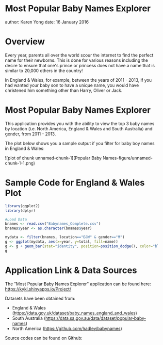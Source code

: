 Most Popular Baby Names Explorer
========================================================
author: Karen Yong
date: 16 January 2016

Overview
========================================================

Every year, parents all over the world scour the internet to find the perfect name for their newborns. This is done for various reasons including the desire to ensure that one's prince or princess does not have a name that is similar to 20,000 others in the country! 

In England & Wales, for example, between the years of 2011 - 2013, if you had wanted your baby son to have a unique name, you would have christened him something other than Harry, Oliver or Jack.

Most Popular Baby Names Explorer
========================================================

This application provides you with the ability to view the top 3 baby names by location (i.e. North America, England & Wales and South Australia) and gender, from 2011 - 2013.

The plot below shows you a sample output if you filter for baby boy names in England & Wales:

![plot of chunk unnamed-chunk-1](Popular Baby Names-figure/unnamed-chunk-1-1.png) 

Sample Code for England & Wales Plot
========================================================


```r
library(ggplot2)
library(dplyr)

#Load Data
bnames <- read.csv("Babynames_Complete.csv") 
bnames$year <- as.character(bnames$year)

mydata <- filter(bnames, location=="E&W" & gender=="M")
g <- ggplot(mydata, aes(x=year, y=total, fill=name))
g <- g + geom_bar(stat="identity", position=position_dodge(), color="black", width=0.5) + xlab("Year") + ylab("Total") + ggtitle("Top 3 Baby Names in England & Wales")
g
```

Application Link & Data Sources
========================================================

The "Most Popular Baby Names Explorer" application can be found here: 
https://kykl.shinyapps.io/Project/

Datasets have been obtained from:
- England & Wales (https://data.gov.uk/dataset/baby_names_england_and_wales)
- South Australia (https://data.sa.gov.au/data/dataset/popular-baby-names)
- North America (https://github.com/hadley/babynames)

Source codes can be found on Github:



